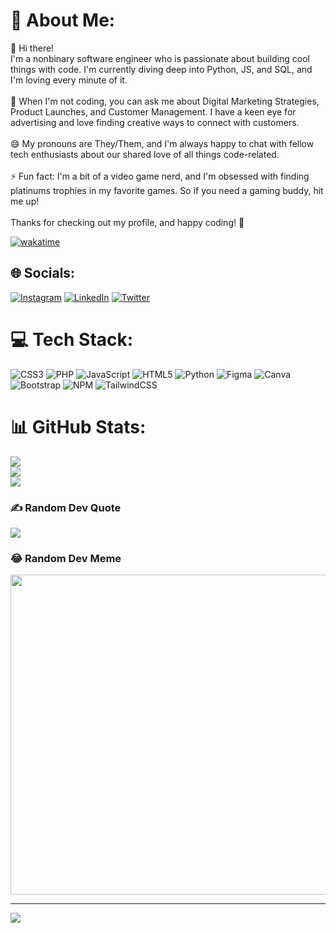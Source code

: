 # 💫 About Me:
👋 Hi there!<br>I'm a nonbinary software engineer who is passionate about building cool things with code. I'm currently diving deep into Python, JS, and SQL, and I'm loving every minute of it.<br><br>💬 When I'm not coding, you can ask me about Digital Marketing Strategies, Product Launches, and Customer Management. I have a keen eye for advertising and love finding creative ways to connect with customers.<br><br>😄 My pronouns are They/Them, and I'm always happy to chat with fellow tech enthusiasts about our shared love of all things code-related.<br><br>⚡ Fun fact: I'm a bit of a video game nerd, and I'm obsessed with finding platinums trophies in my favorite games. So if you need a gaming buddy, hit me up!<br><br>Thanks for checking out my profile, and happy coding! 🚀

[![wakatime](https://wakatime.com/badge/user/f80855fa-72d3-403a-af3e-4c0bc5f38d7c.svg)](https://wakatime.com/@f80855fa-72d3-403a-af3e-4c0bc5f38d7c)


## 🌐 Socials:
[![Instagram](https://img.shields.io/badge/Instagram-%23E4405F.svg?logo=Instagram&logoColor=white)](https://instagram.com/maxthepalacehorse) [![LinkedIn](https://img.shields.io/badge/LinkedIn-%230077B5.svg?logo=linkedin&logoColor=white)](https://linkedin.com/in/marymwihaki) [![Twitter](https://img.shields.io/badge/Twitter-%231DA1F2.svg?logo=Twitter&logoColor=white)](https://twitter.com/mwihakiii) 

# 💻 Tech Stack:
![CSS3](https://img.shields.io/badge/css3-%231572B6.svg?style=for-the-badge&logo=css3&logoColor=white) ![PHP](https://img.shields.io/badge/php-%23777BB4.svg?style=for-the-badge&logo=php&logoColor=white) ![JavaScript](https://img.shields.io/badge/javascript-%23323330.svg?style=for-the-badge&logo=javascript&logoColor=%23F7DF1E) ![HTML5](https://img.shields.io/badge/html5-%23E34F26.svg?style=for-the-badge&logo=html5&logoColor=white) ![Python](https://img.shields.io/badge/python-3670A0?style=for-the-badge&logo=python&logoColor=ffdd54) 	![Figma](https://img.shields.io/badge/figma-%23F24E1E.svg?style=for-the-badge&logo=figma&logoColor=white) ![Canva](https://img.shields.io/badge/Canva-%2300C4CC.svg?style=for-the-badge&logo=Canva&logoColor=white) ![Bootstrap](https://img.shields.io/badge/bootstrap-%23563D7C.svg?style=for-the-badge&logo=bootstrap&logoColor=white) ![NPM](https://img.shields.io/badge/NPM-%23000000.svg?style=for-the-badge&logo=npm&logoColor=white) ![TailwindCSS](https://img.shields.io/badge/tailwindcss-%2338B2AC.svg?style=for-the-badge&logo=tailwind-css&logoColor=white)
# 📊 GitHub Stats:
![](https://github-readme-stats.vercel.app/api?username=mmwihaki&theme=dark&hide_border=false&include_all_commits=true&count_private=true)<br/>
![](https://github-readme-streak-stats.herokuapp.com/?user=mmwihaki&theme=dark&hide_border=false)<br/>
![](https://github-readme-stats.vercel.app/api/top-langs/?username=mmwihaki&theme=dark&hide_border=false&include_all_commits=true&count_private=true&layout=compact)

### ✍️ Random Dev Quote
![](https://quotes-github-readme.vercel.app/api?type=horizontal&theme=tokyonight)

### 😂 Random Dev Meme
<img src="https://random-memer.herokuapp.com/" width="512px"/>

---
[![](https://visitcount.itsvg.in/api?id=mmwihaki&icon=4&color=8)](https://visitcount.itsvg.in)

<!-- Proudly created with GPRM ( https://gprm.itsvg.in ) -->
